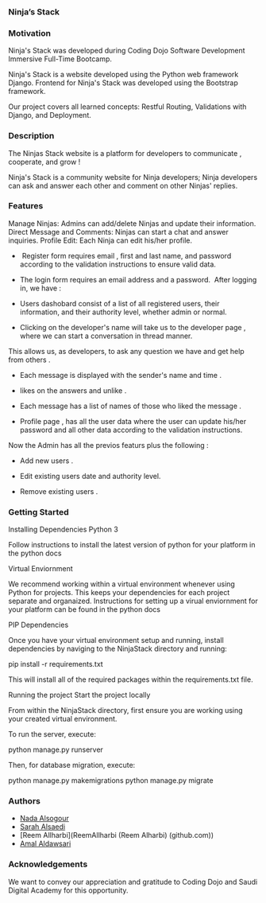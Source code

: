 ### Ninja’s Stack

### Motivation

Ninja's Stack was developed during Coding Dojo Software Development Immersive Full-Time Bootcamp.

Ninja's Stack is a website developed using the Python web framework Django. Frontend for Ninja's Stack was developed using the Bootstrap framework.

Our project covers all learned concepts: Restful Routing, Validations with Django, and Deployment.




### Description

The Ninjas Stack website is a platform for developers to communicate , cooperate, and grow !

Ninja's Stack is a community website for Ninja developers; Ninja developers can ask and answer each other and comment on other Ninjas' replies.




### Features

Manage Ninjas: Admins can add/delete Ninjas and update their information.
Direct Message and Comments: Ninjas can start a chat and answer inquiries.
Profile Edit: Each Ninja can edit his/her profile.

-  Register form requires email , first and last name, and password according to the validation instructions to ensure valid data.
- The login form requires an email address and a password.
 After logging in, we have :
- Users dashobard consist of a list of all registered users, their information, and their authority level, whether admin or normal.

- Clicking on the developer's name will take us to the developer page , where we can start a conversation in thread manner.

This allows us, as developers, to ask any question we have and get help from others .

- Each message is displayed with the sender's name and time .

- likes on the answers and unlike .

- Each message has a list of names of those who liked the message .

- Profile page , has all the user data where the user can update his/her password and all other data according to the validation instructions.

Now the Admin has all the previos featurs plus the following :

- Add new users .

- Edit existing users date and authority level.

- Remove existing users .




### Getting Started
Installing Dependencies
Python 3

Follow instructions to install the latest version of python for your platform in the python docs

Virtual Enviornment

We recommend working within a virtual environment whenever using Python for projects. This keeps your dependencies for each project separate and organaized. Instructions for setting up a virual enviornment for your platform can be found in the python docs

PIP Dependencies

Once you have your virtual environment setup and running, install dependencies by naviging to the NinjaStack directory and running:

pip install -r requirements.txt

This will install all of the required packages within the requirements.txt file.

Running the project
Start the project locally

From within the NinjaStack directory, first ensure you are working using your created virtual environment.

To run the server, execute:

python manage.py runserver

Then, for database migration, execute:

python manage.py makemigrations
python manage.py migrate

### Authors
- [Nada Alsogour](https://github.com/Nada-bit73)
- [Sarah Alsaedi](https://github.com/sarah-47)
- [Reem Allharbi](ReemAllharbi (Reem Alharbi) (github.com))
- [Amal Aldawsari](https://github.com/amalsaud)

### Acknowledgements

We want to convey our appreciation and gratitude to Coding Dojo and Saudi Digital Academy for this opportunity.
